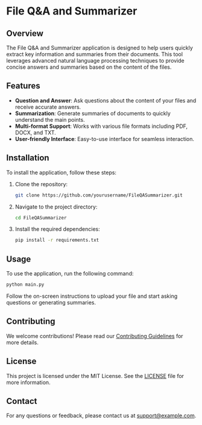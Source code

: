# File Q&A and Summarizer

## Overview
The File Q&A and Summarizer application is designed to help users quickly extract key information and summaries from their documents. This tool leverages advanced natural language processing techniques to provide concise answers and summaries based on the content of the files.

## Features
- **Question and Answer**: Ask questions about the content of your files and receive accurate answers.
- **Summarization**: Generate summaries of documents to quickly understand the main points.
- **Multi-format Support**: Works with various file formats including PDF, DOCX, and TXT.
- **User-friendly Interface**: Easy-to-use interface for seamless interaction.

## Installation
To install the application, follow these steps:

1. Clone the repository:
    ```bash
    git clone https://github.com/yourusername/FileQASummarizer.git
    ```
2. Navigate to the project directory:
    ```bash
    cd FileQASummarizer
    ```
3. Install the required dependencies:
    ```bash
    pip install -r requirements.txt
    ```

## Usage
To use the application, run the following command:
```bash
python main.py
```
Follow the on-screen instructions to upload your file and start asking questions or generating summaries.

## Contributing
We welcome contributions! Please read our [Contributing Guidelines](CONTRIBUTING.md) for more details.

## License
This project is licensed under the MIT License. See the [LICENSE](LICENSE) file for more information.

## Contact
For any questions or feedback, please contact us at support@example.com.

